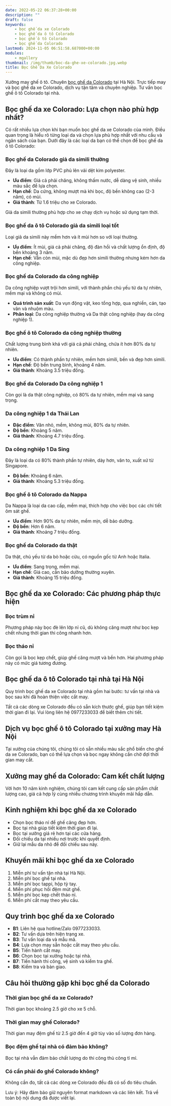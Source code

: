 ```yaml
---
date: 2022-05-22 06:37:28+00:00
description: ""
draft: false
keywords:
    - bọc ghế da xe Colorado
    - bọc ghế da ô tô Colorado
    - bọc ghế ô tô Colorado
    - bọc ghế da Colorado
lastmod: 2024-11-05 06:51:58.687000+00:00
modules:
    - mgallery
thumbnail: /img/thumb/boc-da-ghe-xe-colorado.jpg.webp
title: Bọc Ghế Da Xe Colorado
---
```


Xưởng may ghế ô tô. Chuyên [bọc ghế da Colorado](https://bocgheoto.vn/chvrolet/boc-ghe-da-xe-colorado.html/) tại Hà Nội. Trực tiếp may và bọc ghế da xe Colorado, dịch vụ tận tâm và chuyên nghiệp. Tư vấn bọc ghế ô tô Colorado tại nhà.

## Bọc ghế da xe Colorado: Lựa chọn nào phù hợp nhất?
Có rất nhiều lựa chọn khi bạn muốn bọc ghế da xe Colorado của mình. Điều quan trọng là hiểu rõ từng loại da và chọn lựa phù hợp nhất với nhu cầu và ngân sách của bạn. Dưới đây là các loại da bạn có thể chọn để bọc ghế da ô tô Colorado:

### Bọc ghế da Colorado giả da simili thường
Đây là loại da gồm lớp PVC phủ lên vải dệt kim polyester.

- **Ưu điểm**: Giá cả phải chăng, không thấm nước, dễ dàng vệ sinh, nhiều màu sắc để lựa chọn.
- **Hạn chế**: Da cứng, không mượt mà khi bọc, độ bền không cao (2-3 năm), có mùi.
- **Giá thành**: Từ 1.6 triệu cho xe Colorado.

Giả da simili thường phù hợp cho xe chạy dịch vụ hoặc sử dụng tạm thời.

### Bọc ghế da ô tô Colorado giả da simili loại tốt
Loại giả da simili này mềm hơn và ít mùi hơn so với loại thường.

- **Ưu điểm**: Ít mùi, giá cả phải chăng, độ đàn hồi và chất lượng ổn định, độ bền khoảng 3 năm.
- **Hạn chế**: Vẫn còn mùi, mặc dù đẹp hơn simili thường nhưng kém hơn da công nghiệp.

### Bọc ghế da Colorado da công nghiệp
Da công nghiệp vượt trội hơn simili, với thành phần chủ yếu từ da tự nhiên, mềm mại và không có mùi.

- **Quá trình sản xuất**: Da vụn động vật, keo tổng hợp, qua nghiền, cán, tạo vân và nhuộm màu.
- **Phân loại**: Da công nghiệp thường và Da thật công nghiệp (hay da công nghiệp 1).

### Bọc ghế ô tô Colorado da công nghiệp thường
Chất lượng trung bình khá với giá cả phải chăng, chứa ít hơn 80% da tự nhiên.

- **Ưu điểm**: Có thành phần tự nhiên, mềm hơn simili, bền và đẹp hơn simili.
- **Hạn chế**: Độ bền trung bình, khoảng 4 năm.
- **Giá thành**: Khoảng 3.5 triệu đồng.

### Bọc ghế da Colorado Da công nghiệp 1
Còn gọi là da thật công nghiệp, có 80% da tự nhiên, mềm mại và sang trọng.

### Da công nghiệp 1 da Thái Lan
- **Đặc điểm**: Vân nhỏ, mềm, không mùi, 80% da tự nhiên.
- **Độ bền**: Khoảng 5 năm.
- **Giá thành**: Khoảng 4.7 triệu đồng.

### Da công nghiệp 1 Da Sing
Đây là loại da có 80% thành phần tự nhiên, dày hơn, vân to, xuất xứ từ Singapore.

- **Độ bền**: Khoảng 6 năm.
- **Giá thành**: Khoảng 5.3 triệu đồng.

### Bọc ghế ô tô Colorado da Nappa
Da Nappa là loại da cao cấp, mềm mại, thích hợp cho việc bọc các chi tiết ôm sát ghế.

- **Ưu điểm**: Hơn 90% da tự nhiên, mềm mịn, dễ bảo dưỡng.
- **Độ bền**: Hơn 6 năm.
- **Giá thành**: Khoảng 7 triệu đồng.

### Bọc ghế da Colorado da thật
Da thật, chủ yếu từ da bò hoặc cừu, có nguồn gốc từ Anh hoặc Italia.

- **Ưu điểm**: Sang trọng, mềm mại.
- **Hạn chế**: Giá cao, cần bảo dưỡng thường xuyên.
- **Giá thành**: Khoảng 15 triệu đồng.

## Bọc ghế da xe Colorado: Các phương pháp thực hiện

### Bọc trùm nỉ
Phương pháp này bọc đè lên lớp nỉ cũ, dù không căng mượt như bọc kẹp chết nhưng thời gian thi công nhanh hơn.

### Bọc tháo nỉ
Còn gọi là bọc kẹp chết, giúp ghế căng mượt và bền hơn. Hai phương pháp này có mức giá tương đương.

## Bọc ghế da ô tô Colorado tại nhà tại Hà Nội
Quy trình bọc ghế da xe Colorado tại nhà gồm hai bước: tư vấn tại nhà và bọc sau khi đã hoàn thiện việc cắt may.

Tất cả các dòng xe Colorado đều có sẵn kích thước ghế, giúp bạn tiết kiệm thời gian đi lại. Vui lòng liên hệ 0977233033 để biết thêm chi tiết.

## Dịch vụ bọc ghế ô tô Colorado tại xưởng may Hà Nội
Tại xưởng của chúng tôi, chúng tôi có sẵn nhiều màu sắc phổ biến cho ghế da xe Colorado, bạn có thể lựa chọn và bọc ngay không cần chờ đợi thời gian may cắt.

## Xưởng may ghế da Colorado: Cam kết chất lượng
Với hơn 10 năm kinh nghiệm, chúng tôi cam kết cung cấp sản phẩm chất lượng cao, giá cả hợp lý cùng nhiều chương trình khuyến mãi hấp dẫn.

## Kinh nghiệm khi bọc ghế da xe Colorado
- Chọn bọc tháo nỉ để ghế căng đẹp hơn.
- Bọc tại nhà giúp tiết kiệm thời gian đi lại.
- Bọc tại xưởng giá rẻ hơn tại các cửa hàng.
- Đối chiếu da tại nhiều nơi trước khi quyết định.
- Giữ lại mẫu da nhỏ để đối chiếu sau này.

## Khuyến mãi khi bọc ghế da xe Colorado
1. Miễn phí tư vấn tận nhà tại Hà Nội.
2. Miễn phí bọc ghế tại nhà.
3. Miễn phí bọc tappi, hộp tỳ tay.
4. Miễn phí phục hồi đệm mút ghế.
5. Miễn phí bọc kẹp chết tháo nỉ.
6. Miễn phí cắt may theo yêu cầu.

## Quy trình bọc ghế da xe Colorado
- **B1**: Liên hệ qua hotline/Zalo 0977233033.
- **B2**: Tư vấn dựa trên hiện trạng xe.
- **B3**: Tư vấn loại da và mẫu mã.
- **B4**: Lựa chọn may sẵn hoặc cắt may theo yêu cầu.
- **B5**: Tiến hành cắt may.
- **B6**: Chọn bọc tại xưởng hoặc tại nhà.
- **B7**: Tiến hành thi công, vệ sinh và kiểm tra ghế.
- **B8**: Kiểm tra và bàn giao.

## Câu hỏi thường gặp khi bọc ghế da Colorado

### Thời gian bọc ghế da xe Colorado?
Thời gian bọc khoảng 2.5 giờ cho xe 5 chỗ.

### Thời gian may ghế Colorado?
Thời gian may đệm ghế từ 2.5 giờ đến 4 giờ tùy vào số lượng đơn hàng.

### Bọc đệm ghế tại nhà có đảm bảo không?
Bọc tại nhà vẫn đảm bảo chất lượng do thi công thủ công tỉ mỉ.

### Có cần phải đo ghế Colorado không?
Không cần đo, tất cả các dòng xe Colorado đều đã có số đo tiêu chuẩn.

Lưu ý: Hãy đảm bảo giữ nguyên format markdown và các liên kết. Trả về toàn bộ nội dung đã được viết lại.